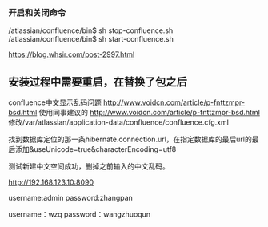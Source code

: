 

### 开启和关闭命令
/atlassian/confluence/bin$ sh stop-confluence.sh
/atlassian/confluence/bin$ sh start-confluence.sh


https://blog.whsir.com/post-2997.html
## 安装过程中需要重启，在替换了包之后

confluence中文显示乱码问题
http://www.voidcn.com/article/p-fnttzmpr-bsd.html
使用同事建议的
http://www.voidcn.com/article/p-fnttzmpr-bsd.html
修改/var/atlassian/application-data/confluence/confluence.cfg.xml

找到数据库定位的那一条hibernate.connection.url，在指定数据库的最后url的最后添加&amp;useUnicode=true&amp;characterEncoding=utf8

测试新建中文空间成功，删掉之前输入的中文乱码。

http://192.168.123.10:8090

username:admin
password:zhangpan

username：wzq
password：wangzhuoqun
